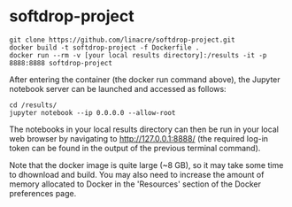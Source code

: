 # softdrop-project
```
git clone https://github.com/linacre/softdrop-project.git
docker build -t softdrop-project -f Dockerfile .
docker run --rm -v [your local results directory]:/results -it -p 8888:8888 softdrop-project
```

After entering the container (the docker run command above), the Jupyter notebook server can be launched and accessed as follows:

```
cd /results/
jupyter notebook --ip 0.0.0.0 --allow-root
```

The notebooks in your local results directory can then be run in your local web browser by navigating to http://127.0.0.1:8888/ (the required log-in token can be found in the output of the previous terminal command).

Note that the docker image is quite large (~8 GB), so it may take some time to dhownload and build. You may also need to increase the amount of memory allocated to Docker in the 'Resources' section of the Docker preferences page.
